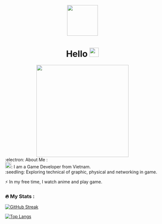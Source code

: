 <div id="header" align="center">
  <img src="https://media.giphy.com/media/SHjOSDkKZ18qOHA5B5/giphy.gif" width="100"/>
</div>
<div id="profile" align="center">
  <img src="https://komarev.com/ghpvc/?username=hatmitlaem&style=flat-square&color=blue" alt=""/>
</div>
<h1 align="center">
  Hello <img src="https://media.giphy.com/media/hvRJCLFzcasrR4ia7z/giphy.gif" width="30px"/>
</h1>
<div align="center">
  <img src="https://media.giphy.com/media/4fxKIPVldmPaQfkUbf/giphy.gif" width="300" height="300"/>
</div>
:electron: About Me :
<div>
<img src="https://media.giphy.com/media/WUlplcMpOCEmTGBtBW/giphy.gif" width="20">: I am a Game Developer from Vietnam.
</div>
:seedling: Exploring technical of graphic, physical and networking in game.

:zap: In my free time, I watch anime and play game.

### :fire: My Stats :
[![GitHub Streak](http://github-readme-streak-stats.herokuapp.com?user=nguyenphancuong097&theme=dark&background=000000)](https://git.io/streak-stats)

[![Top Langs](https://github-readme-stats.vercel.app/api/top-langs/?username=nguyenphancuong097)](https://github.com/anuraghazra/github-readme-stats)
